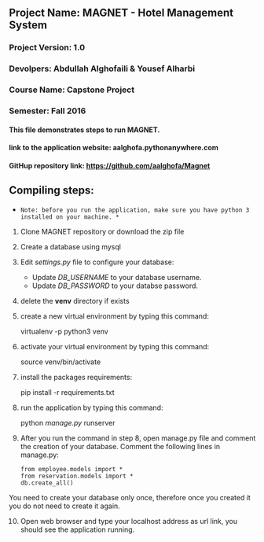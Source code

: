 ## Project Name: MAGNET - Hotel Management System 
### Project Version: 1.0
### Devolpers: Abdullah Alghofaili & Yousef Alharbi
### Course Name: Capstone Project
### Semester: Fall 2016
#### This file demonstrates steps to run MAGNET.
#### link to the application website: aalghofa.pythonanywhere.com
#### GitHup repository link: https://github.com/aalghofa/Magnet

## Compiling steps:
 *     Note: before you run the application, make sure you have python 3 installed on your machine. *
 
1. Clone MAGNET repository or download the zip file
2. Create a database using mysql
3. Edit _settings.py_ file to configure your database:
	- Update _DB_USERNAME_ to your database username.
	- Update _DB_PASSWORD_ to your databse password.
4. delete the **venv** directory if exists
5. create a new virtual environment by typing this command:
     
    virtualenv -p python3 venv
    
6. activate your virtual environment by typing this command:
 
   source venv/bin/activate
   
7. install the packages requirements:
  
   pip install -r requirements.txt
   
8. run the application by typing this command: 
  
   python _manage.py_ runserver
  
9. After you run the command in step 8, open manage.py file and comment the creation of your database. Comment the following lines in manage.py:
	~~~~
	from employee.models import *
	from reservation.models import *
	db.create_all()
	~~~~
You need to create your database only once, therefore once you created it you do not need to create it again.

10. Open web browser and type your localhost address as url link, you should see the application running.

